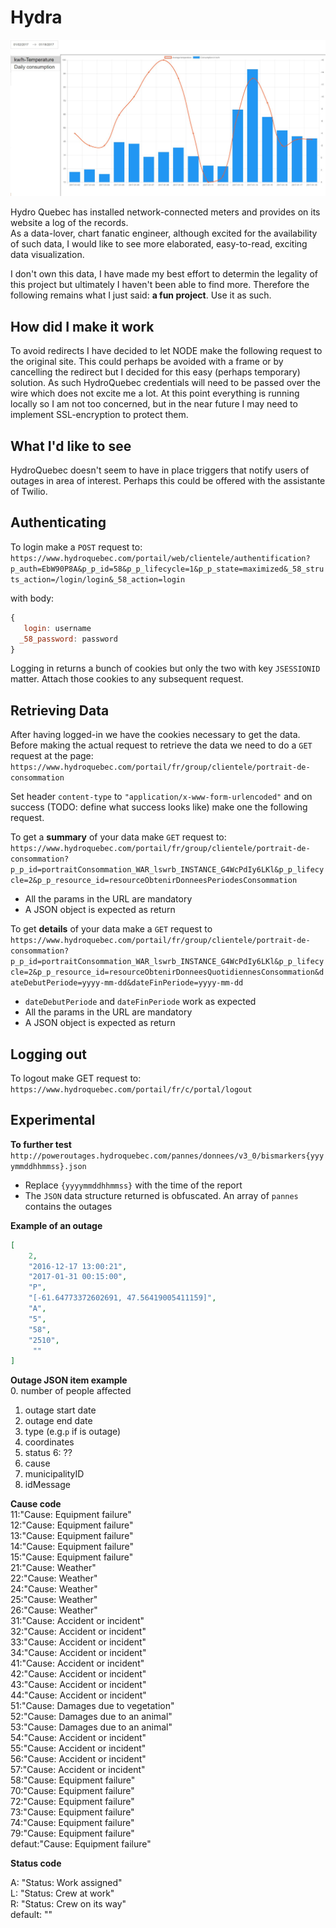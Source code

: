 # Hydra

![Latest development screenshot](public/screenshot.jpg)

Hydro Quebec has installed network-connected meters and provides on its website a log of the records.   
As a data-lover, chart fanatic engineer, although excited for the availability of such data,
I would like to see more elaborated, easy-to-read, exciting data visualization.

I don't own this data, I have made my best effort to determin the legality of this project
but ultimately I haven't been able to find more. Therefore the following remains what I just 
said: **a fun project**. Use it as such.

## How did I make it work
To avoid redirects I have decided to let NODE make the following request to the original site.
This could perhaps be avoided with a frame or by cancelling the redirect but I decided for this
easy (perhaps temporary) solution. As such HydroQuebec credentials will need to be passed over
the wire which does not excite me a lot. At this point everything is running locally so I am
not too concerned, but in the near future I may need to implement SSL-encryption to protect them.

## What I'd like to see
HydroQuebec doesn't seem to have in place triggers that notify users of outages in area of 
interest. Perhaps this could be offered with the assistante of Twilio.

## Authenticating
To login make a `POST` request to:   
`https://www.hydroquebec.com/portail/web/clientele/authentification?p_auth=EbW90P8A&p_p_id=58&p_p_lifecycle=1&p_p_state=maximized&_58_struts_action=/login/login&_58_action=login`  

with body:

```js
{
   login: username
  _58_password: password  
}
```
Logging in returns a bunch of cookies but only the two with key `JSESSIONID` matter.
 Attach those cookies to any subsequent request.

## Retrieving Data

After having logged-in we have the cookies necessary to get the data. Before making the 
actual request to retrieve the data we need to
do a `GET` request at the page:   
```https://www.hydroquebec.com/portail/fr/group/clientele/portrait-de-consommation```   

Set header `content-type` to `"application/x-www-form-urlencoded"` and on success (TODO: 
define what success looks like) make one the following request.


To get a **summary** of your data make `GET` request to:  
`https://www.hydroquebec.com/portail/fr/group/clientele/portrait-de-consommation?p_p_id=portraitConsommation_WAR_lswrb_INSTANCE_G4WcPdIy6LKl&p_p_lifecycle=2&p_p_resource_id=resourceObtenirDonneesPeriodesConsommation`  
- All the params in the URL are mandatory
- A JSON object is expected as return

To get **details** of your data make a `GET` request to   
`https://www.hydroquebec.com/portail/fr/group/clientele/portrait-de-consommation?p_p_id=portraitConsommation_WAR_lswrb_INSTANCE_G4WcPdIy6LKl&p_p_lifecycle=2&p_p_resource_id=resourceObtenirDonneesQuotidiennesConsommation&dateDebutPeriode=yyyy-mm-dd&dateFinPeriode=yyyy-mm-dd`
-  `dateDebutPeriode` and `dateFinPeriode` work as expected
- All the params in the URL are mandatory
- A JSON object is expected as return

## Logging out
To logout make GET request to:   
`https://www.hydroquebec.com/portail/fr/c/portal/logout`
   
## Experimental   
**To further test**   
`http://poweroutages.hydroquebec.com/pannes/donnees/v3_0/bismarkers{yyyymmddhhmmss}.json`

- Replace `{yyyymmddhhmmss}` with the time of the report
- The `JSON` data structure returned is obfuscated. An array of `pannes` contains the outages   

**Example of an outage**
```json
[
    2, 
    "2016-12-17 13:00:21", 
    "2017-01-31 00:15:00",
    "P", 
    "[-61.64773372602691, 47.56419005411159]", 
    "A", 
    "5",
    "58",
    "2510",
     ""
]
```

**Outage JSON item example**   
0. number of people affected
1. outage start date
2. outage end date
3. type (e.g.`p` if is outage)
4. coordinates
5. status
6: ??
7. cause
8. municipalityID
9. idMessage

**Cause code**   
11:"Cause: Equipment failure"  
12:"Cause: Equipment failure"  
13:"Cause: Equipment failure"  
14:"Cause: Equipment failure"  
15:"Cause: Equipment failure"  
21:"Cause: Weather"  
22:"Cause: Weather"  
24:"Cause: Weather"  
25:"Cause: Weather"  
26:"Cause: Weather"  
31:"Cause: Accident or incident"  
32:"Cause: Accident or incident"  
33:"Cause: Accident or incident"  
34:"Cause: Accident or incident"  
41:"Cause: Accident or incident"  
42:"Cause: Accident or incident"  
43:"Cause: Accident or incident"  
44:"Cause: Accident or incident"  
51:"Cause: Damages due to vegetation"  
52:"Cause: Damages due to an animal"  
53:"Cause: Damages due to an animal"  
54:"Cause: Accident or incident"  
55:"Cause: Accident or incident"  
56:"Cause: Accident or incident"  
57:"Cause: Accident or incident"  
58:"Cause: Equipment failure"  
70:"Cause: Equipment failure"   
72:"Cause: Equipment failure"  
73:"Cause: Equipment failure"   
74:"Cause: Equipment failure"   
79:"Cause: Equipment failure"  
defaut:"Cause: Equipment failure"  

**Status code**   

A: "Status: Work assigned"   
L: "Status: Crew at work"  
R: "Status: Crew on its way"  
default: ""
